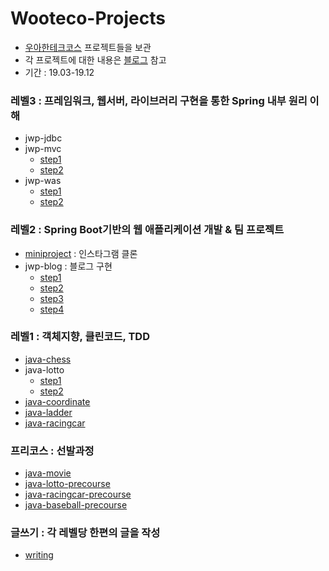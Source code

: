 # Wooteco-Projects

- [우아한테크코스](https://woowacourse.github.io) 프로젝트들을 보관
- 각 프로젝트에 대한 내용은 [블로그](https://os94.tistory.com/category/우아한%20테크코스) 참고
- 기간 : 19.03-19.12


### 레벨3 : 프레임워크, 웹서버, 라이브러리 구현을 통한 Spring 내부 원리 이해

- jwp-jdbc
- jwp-mvc
  - [step1](https://github.com/os94/Wooteco-Projects/tree/jwp-mvc-step1)
  - [step2](https://github.com/os94/Wooteco-Projects/tree/jwp-mvc-step2)
- jwp-was
  - [step1](https://github.com/os94/Wooteco-Projects/tree/jwp-was-step1)
  - [step2](https://github.com/os94/Wooteco-Projects/tree/jwp-was-step2)

### 레벨2 : Spring Boot기반의 웹 애플리케이션 개발 & 팀 프로젝트

- [miniproject](https://github.com/os94/Wooteco-Projects/tree/miniproject) : 인스타그램 클론
- jwp-blog : 블로그 구현
  - [step1](https://github.com/os94/Wooteco-Projects/tree/jwp-blog-step1)
  - [step2](https://github.com/os94/Wooteco-Projects/tree/jwp-blog-step2)
  - [step3](https://github.com/os94/Wooteco-Projects/tree/jwp-blog-step3)
  - [step4](https://github.com/os94/Wooteco-Projects/tree/jwp-blog-step4)

### 레벨1 : 객체지향, 클린코드, TDD

- [java-chess](https://github.com/os94/Wooteco-Projects/tree/java-chess)
- java-lotto
  - [step1](https://github.com/os94/Wooteco-Projects/tree/java-lotto-step1)
  - [step2](https://github.com/os94/Wooteco-Projects/tree/java-lotto-step2)
- [java-coordinate](https://github.com/os94/Wooteco-Projects/tree/java-coordinate)
- [java-ladder](https://github.com/os94/Wooteco-Projects/tree/java-ladder)
- [java-racingcar](https://github.com/os94/Wooteco-Projects/tree/java-racingcar)

### 프리코스 : 선발과정

- [java-movie](https://github.com/os94/Wooteco-Projects/tree/java-movie)
- [java-lotto-precourse](https://github.com/os94/Wooteco-Projects/tree/java-lotto-precourse)
- [java-racingcar-precourse](https://github.com/os94/Wooteco-Projects/tree/java-racingcar-precourse)
- [java-baseball-precourse](https://github.com/os94/Wooteco-Projects/tree/java-baseball-precourse)

### 글쓰기 : 각 레벨당 한편의 글을 작성

- [writing](https://github.com/os94/Wooteco-Projects/tree/writing)
